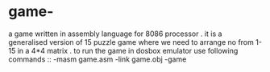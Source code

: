 # game-
a game written in assembly language for 8086 processor . it is a generalised version of 15 puzzle game where we need to arrange no from 1-15 in a 4*4 matrix . to run the game in dosbox emulator use following commands ::
-masm game.asm 
-link game.obj 
-game
